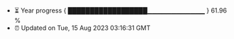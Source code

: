 - ⏳ Year progress { ██████████████████▁▁▁▁▁▁▁▁▁▁▁▁ } 61.96 %
- ⏰ Updated on Tue, 15 Aug 2023 03:16:31 GMT

